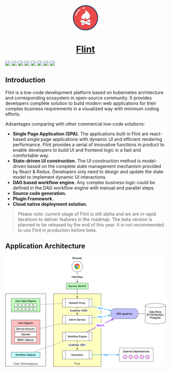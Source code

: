 <p align="center">
  <img src="resources/img/logo-sm.png" style="max-width: 80px;"/><br/>
  <h1 align="center"><a href="https://flintdev.github.io/docs">Flint</a></h1>
</p>

[![](https://img.shields.io/badge/download-Mac-brightgreen)](https://github.com/flintdev/flint/releases/latest)
![](https://img.shields.io/badge/stage-alpha-red)
![](https://img.shields.io/github/v/release/flintdev/flint)
![](https://img.shields.io/github/release-date/flintdev/flint)
![](https://img.shields.io/david/flintdev/flint)
![](https://img.shields.io/badge/platform-MacOS-orange)
![](https://img.shields.io/github/license/flintdev/flint)
![](https://img.shields.io/github/package-json/dependency-version/flintdev/flint/dev/electron)
## Introduction

Flint is a low-code development platform based on kubernetes architecture and corresponding ecosystem in open-source community. 
It provides developers complete solution to build modern web applications for their complex business requirements in a visualized way with minimum coding efforts.

Advantages comparing with other commercial low-code solutions:

* **Single Page Application (SPA).** The applications built in Flint are react-based single page applications with dynamic UI and efficient rendering performance. 
Flint provides a serial of innovative functions in product to enable developers to build UI and frontend logic in a fast and comfortable way.
* **State-driven UI construction.** The UI construction method is model-driven based on the complete state management mechanism provided by React & Redux. 
Developers only need to design and update the state model to implement dynamic UI interactions.
* **DAG based workflow engine.** Any complex business logic could be defined in the DAG workflow engine with manual and parallel steps.
* **Source code generation.** 
* **Plugin Framework.**
* **Cloud native deployment solution.**

> Please note: current stage of Flint is still alpha and we are in rapid iterations to deliver features in the roadmap. The beta version is planned to be released by the end of this year. It is not recommended to use Flint in production before beta.

## Application Architecture

![](resources/docs/app-arch.png)
